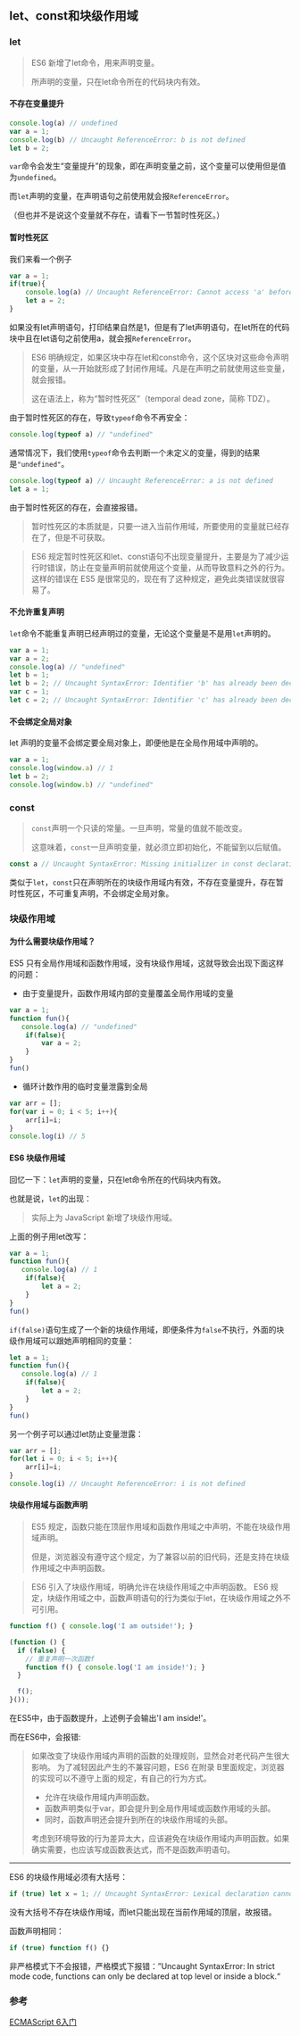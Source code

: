 ## let、const和块级作用域

### let

> ES6 新增了let命令，用来声明变量。
>
> 所声明的变量，只在let命令所在的代码块内有效。

#### 不存在变量提升

``` js
console.log(a) // undefined
var a = 1;
console.log(b) // Uncaught ReferenceError: b is not defined
let b = 2;
```

`var`命令会发生“变量提升”的现象，即在声明变量之前，这个变量可以使用但是值为`undefined`。

而`let`声明的变量，在声明语句之前使用就会报`ReferenceError`。

（但也并不是说这个变量就不存在，请看下一节暂时性死区。）

#### 暂时性死区

我们来看一个例子

``` js
var a = 1;
if(true){
    console.log(a) // Uncaught ReferenceError: Cannot access 'a' before initialization
    let a = 2;
}
```

如果没有let声明语句，打印结果自然是1，但是有了let声明语句，在let所在的代码块中且在let语句之前使用a，就会报`ReferenceError`。

> ES6 明确规定，如果区块中存在let和const命令，这个区块对这些命令声明的变量，从一开始就形成了封闭作用域。凡是在声明之前就使用这些变量，就会报错。
>
> 这在语法上，称为“暂时性死区”（temporal dead zone，简称 TDZ）。

由于暂时性死区的存在，导致`typeof`命令不再安全：

``` js
console.log(typeof a) // "undefined"
```

通常情况下，我们使用`typeof`命令去判断一个未定义的变量，得到的结果是`"undefined"`。

``` js
console.log(typeof a) // Uncaught ReferenceError: a is not defined
let a = 1;
```

由于暂时性死区的存在，会直接报错。

> 暂时性死区的本质就是，只要一进入当前作用域，所要使用的变量就已经存在了，但是不可获取。

> ES6 规定暂时性死区和let、const语句不出现变量提升，主要是为了减少运行时错误，防止在变量声明前就使用这个变量，从而导致意料之外的行为。
> 这样的错误在 ES5 是很常见的，现在有了这种规定，避免此类错误就很容易了。

#### 不允许重复声明

`let`命令不能重复声明已经声明过的变量，无论这个变量是不是用`let`声明的。

``` js
var a = 1;
var a = 2;
console.log(a) // "undefined"
let b = 1;
let b = 2; // Uncaught SyntaxError: Identifier 'b' has already been declared
var c = 1;
let c = 2; // Uncaught SyntaxError: Identifier 'c' has already been declared
```

#### 不会绑定全局对象

let 声明的变量不会绑定要全局对象上，即便他是在全局作用域中声明的。

``` js
var a = 1;
console.log(window.a) // 1
let b = 2;
console.log(window.b) // "undefined"
```

### const

> `const`声明一个只读的常量。一旦声明，常量的值就不能改变。
>
> 这意味着，`const`一旦声明变量，就必须立即初始化，不能留到以后赋值。

``` js
const a // Uncaught SyntaxError: Missing initializer in const declaration
```

类似于`let`，`const`只在声明所在的块级作用域内有效，不存在变量提升，存在暂时性死区，不可重复声明，不会绑定全局对象。

### 块级作用域

#### 为什么需要块级作用域？

ES5 只有全局作用域和函数作用域，没有块级作用域，这就导致会出现下面这样的问题：

+ 由于变量提升，函数作用域内部的变量覆盖全局作用域的变量

``` js
var a = 1;
function fun(){
   console.log(a) // "undefined"
    if(false){
        var a = 2;
    }
}
fun()
```

+ 循环计数作用的临时变量泄露到全局

``` js
var arr = [];
for(var i = 0; i < 5; i++){
    arr[i]=i;
}
console.log(i) // 5
```

#### ES6 块级作用域

回忆一下：`let`声明的变量，只在let命令所在的代码块内有效。

也就是说，`let`的出现：

> 实际上为 JavaScript 新增了块级作用域。

上面的例子用let改写：

``` js
var a = 1;
function fun(){
   console.log(a) // 1
    if(false){
        let a = 2;
    }
}
fun()
```

`if(false)`语句生成了一个新的块级作用域，即便条件为`false`不执行，外面的块级作用域可以跟她声明相同的变量：

``` js
let a = 1;
function fun(){
   console.log(a) // 1
    if(false){
        let a = 2;
    }
}
fun()
```

另一个例子可以通过let防止变量泄露：

``` js
var arr = [];
for(let i = 0; i < 5; i++){
    arr[i]=i;
}
console.log(i) // Uncaught ReferenceError: i is not defined
```

#### 块级作用域与函数声明

> ES5 规定，函数只能在顶层作用域和函数作用域之中声明，不能在块级作用域声明。
>
> 但是，浏览器没有遵守这个规定，为了兼容以前的旧代码，还是支持在块级作用域之中声明函数。

> ES6 引入了块级作用域，明确允许在块级作用域之中声明函数。
> ES6 规定，块级作用域之中，函数声明语句的行为类似于let，在块级作用域之外不可引用。

``` js
function f() { console.log('I am outside!'); }

(function () {
  if (false) {
    // 重复声明一次函数f
    function f() { console.log('I am inside!'); }
  }

  f();
}());
```

在ES5中，由于函数提升，上述例子会输出'I am inside!'。

而在ES6中，会报错:

> 如果改变了块级作用域内声明的函数的处理规则，显然会对老代码产生很大影响。
> 为了减轻因此产生的不兼容问题，ES6 在附录 B里面规定，浏览器的实现可以不遵守上面的规定，有自己的行为方式。
>
> + 允许在块级作用域内声明函数。
> + 函数声明类似于var，即会提升到全局作用域或函数作用域的头部。
> + 同时，函数声明还会提升到所在的块级作用域的头部。
>
> 考虑到环境导致的行为差异太大，应该避免在块级作用域内声明函数。如果确实需要，也应该写成函数表达式，而不是函数声明语句。

---

ES6 的块级作用域必须有大括号：

``` js
if (true) let x = 1; // Uncaught SyntaxError: Lexical declaration cannot appear in a single-statement context
```

没有大括号不存在块级作用域，而let只能出现在当前作用域的顶层，故报错。

函数声明相同：

``` js
if (true) function f() {}
```

非严格模式下不会报错，严格模式下报错：”Uncaught SyntaxError: In strict mode code, functions can only be declared at top level or inside a block.“

### 参考

[ECMAScript 6入门](https://es6.ruanyifeng.com/#docs/let)
